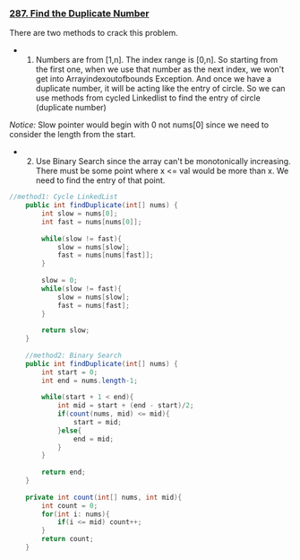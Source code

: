 ### [287. Find the Duplicate Number](https://leetcode.com/problems/find-the-duplicate-number/)
There are two methods to crack this problem.
* 1) Numbers are from [1,n]. The index range is [0,n]. So starting from the first one, when we use that number as the next index, we won't get into
Arrayindexoutofbounds Exception. And once we have a duplicate number, it will be acting like the entry of circle. So we can use methods from cycled
Linkedlist to find the entry of circle (duplicate number)

*Notice:* Slow pointer would begin with 0 not nums[0] since we need to consider the length from the start. 

* 2) Use Binary Search since the array can't be monotonically increasing. There must be some point where x <= val would be more than x.
We need to find the entry of that point.
```java
//method1: Cycle LinkedList
    public int findDuplicate(int[] nums) {
        int slow = nums[0];
        int fast = nums[nums[0]];
        
        while(slow != fast){
            slow = nums[slow];
            fast = nums[nums[fast]];
        }
        
        slow = 0;
        while(slow != fast){
            slow = nums[slow];
            fast = nums[fast];
        }
        
        return slow;       
    }
    
    //method2: Binary Search
    public int findDuplicate(int[] nums) {
        int start = 0;
        int end = nums.length-1;
        
        while(start + 1 < end){
            int mid = start + (end - start)/2;
            if(count(nums, mid) <= mid){
                start = mid;
            }else{
                end = mid;
            }
        }
        
        return end;
    }
    
    private int count(int[] nums, int mid){
        int count = 0;
        for(int i: nums){
            if(i <= mid) count++;
        }
        return count;
    }
```
